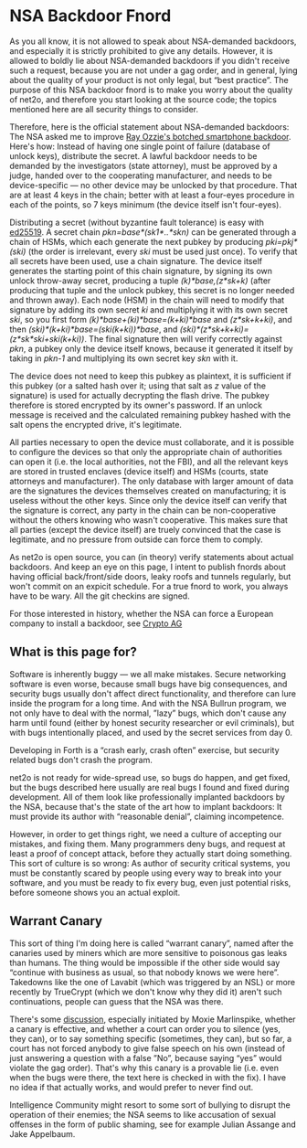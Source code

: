 # NSA Backdoor Fnord #

As you all know, it is not allowed to speak about NSA-demanded backdoors,
and especially it is strictly prohibited to give any details.  However, it
is allowed to boldly lie about NSA-demanded backdoors if you didn't receive
such a request, because you are not under a gag order, and in general, lying
about the quality of your product is not only legal, but “best practice”.
The purpose of this NSA backdoor fnord is to make you worry about the
quality of net2o, and therefore you start looking at the source code; the
topics mentioned here are all security things to consider.

Therefore, here is the official statement about NSA-demanded backdoors: The
NSA asked me to improve [Ray Ozzie's botched smartphone
backdoor](https://www.tomshardware.co.uk/security-experts-dismantle-ozzie-backdoor,news-58339.html).
Here's how: Instead of having one single point of failure (database of unlock
keys), distribute the secret.  A lawful backdoor needs to be demanded by the
investigators (state attorney), must be approved by a judge, handed over to
the cooperating manufacturer, and needs to be device-specific — no other
device may be unlocked by that procedure.  That are at least 4 keys in the
chain; better with at least a four-eyes procedure in each of the points, so 7
keys minimum (the device itself isn't four-eyes).

Distributing a secret (without byzantine fault tolerance) is easy with
[ed25519](ed25519.md).  A secret chain _pkn=base\*(sk1\*..\*skn)_ can be
generated through a chain of HSMs, which each generate the next pubkey by
producing _pki=pkj\*(ski)_ (the order is irrelevant, every _ski_ must be used
just once).  To verify that all secrets have been used, use a chain signature.
The device itself generates the starting point of this chain signature, by
signing its own unlock throw-away secret, producing a tuple
_(k)\*base,(z\*sk+k)_ (after producing that tuple and the unlock pubkey, this
secret is no longer needed and thrown away).  Each node (HSM) in the chain
will need to modify that signature by adding its own secret _ki_ and
multiplying it with its own secret _ski_, so you first form
_(k)\*base+(ki)\*base=(k+ki)\*base_ and _(z\*sk+k+ki)_, and then
_(ski)\*(k+ki)\*base=(ski(k+ki))\*base_, and
_(ski)\*(z\*sk+k+ki)=(z\*sk\*ski+ski(k+ki))_.  The final signature then will
verify correctly against _pkn_, a pubkey only the device itself knows, because
it generated it itself by taking in _pkn-1_ and multiplying its own secret key
_skn_ with it.

The device does not need to keep this pubkey as plaintext, it is sufficient if
this pubkey (or a salted hash over it; using that salt as _z_ value of the
signature) is used for actually decrypting the flash drive.  The pubkey
therefore is stored encrypted by its owner's password.  If an unlock message
is received and the calculated remaining pubkey hashed with the salt opens the
encrypted drive, it's legitimate.

All parties necessary to open the device must collaborate, and it is possible
to configure the devices so that only the appropriate chain of authorities can
open it (i.e. the local authorities, not the FBI), and all the relevant keys
are stored in trusted enclaves (device itself) and HSMs (courts, state
attorneys and manufacturer).  The only database with larger amount of data are
the signatures the devices themselves created on manufacturing; it is useless
without the other keys.  Since only the device itself can verify that the
signature is correct, any party in the chain can be non-cooperative without
the others knowing who wasn't cooperative.  This makes sure that all parties
(except the device itself) are truely convinced that the case is legitimate,
and no pressure from outside can force them to comply.

As net2o is open source, you can (in theory) verify statements about actual
backdoors.  And keep an eye on this page, I intent to publish fnords about
having official back/front/side doors, leaky roofs and tunnels regularly, but
won't commit on an expicit schedule.  For a true fnord to work, you always
have to be wary.  All the git checkins are signed.

For those interested in history, whether the NSA can force a European company
to install a backdoor, see [Crypto
AG](https://en.wikipedia.org/wiki/Crypto_AG#Compromised_machines)

## What is this page for? ##

Software is inherently buggy — we all make mistakes. Secure networking
software is even worse, because small bugs have big consequences, and
security bugs usually don't affect direct functionality, and therefore
can lure inside the program for a long time.  And with the NSA Bullrun
program, we not only have to deal with the normal, ”lazy” bugs, which
don't cause any harm until found (either by honest security researcher
or evil criminals), but with bugs intentionally placed, and used by
the secret services from day 0.

Developing in Forth is a “crash early, crash often” exercise, but security
related bugs don't crash the program.

net2o is not ready for wide-spread use, so bugs do happen, and get
fixed, but the bugs described here usually are real bugs I found and
fixed during development. All of them look like professionally
implanted backdoors by the NSA, because that's the state of the art
how to implant backdoors: It must provide its author with “reasonable
denial”, claiming incompetence.

However, in order to get things right, we need a culture of accepting
our mistakes, and fixing them.  Many programmers deny bugs, and
request at least a proof of concept attack, before they actually start
doing something.  This sort of culture is so wrong: As author of
security critical systems, you must be constantly scared by people
using every way to break into your software, and you must be ready to
fix every bug, even just potential risks, before someone shows you an
actual exploit.

## Warrant Canary ##

This sort of thing I'm doing here is called “warrant canary”, named
after the canaries used by miners which are more sensitive to
poisonous gas leaks than humans.  The thing would be impossible if the
other side would say “continue with business as usual, so that nobody
knows we were here”.  Takedowns like the one of Lavabit (which was
triggered by an NSL) or more recently by TrueCrypt (which we don't
know why they did it) aren't such continuations, people can guess that
the NSA was there.

There's some
[discussion](https://github.com/WhisperSystems/whispersystems.org/issues/34#issuecomment-56448994),
especially initiated by Moxie Marlinspike, whether a canary is
effective, and whether a court can order you to silence (yes, they
can), or to say something specific (sometimes, they can), but so far,
a court has not forced anybody to give false speech on his own
(instead of just answering a question with a false ”No”, because
saying “yes” would violate the gag order).  That's why this canary is
a provable lie (i.e. even when the bugs were there, the text here is
checked in with the fix).  I have no idea if that actually works, and
would prefer to never find out.

Intelligence Community might resort to some sort of bullying to
disrupt the operation of their enemies; the NSA seems to like
accusation of sexual offenses in the form of public shaming, see for
example Julian Assange and Jake Appelbaum.
